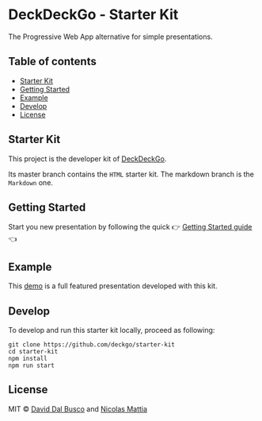 # DeckDeckGo - Starter Kit

The Progressive Web App alternative for simple presentations.

## Table of contents

- [Starter Kit](#starter-kit)
- [Getting Started](#getting-started)
- [Example](#example)
- [Develop](#develop)
- [License](#license)

## Starter Kit

This project is the developer kit of [DeckDeckGo].

Its master branch contains the `HTML` starter kit. The markdown branch is the `Markdown` one.

## Getting Started

Start you new presentation by following the quick  👉 [Getting Started guide](https://docs.deckdeckgo.com/docs) 👈

## Example
   
This [demo](https://github.com/deckgo/demo) is a full featured presentation developed with this kit.

## Develop

To develop and run this starter kit locally, proceed as following:

```
git clone https://github.com/deckgo/starter-kit
cd starter-kit
npm install
npm run start
```

## License

MIT © [David Dal Busco](mailto:david.dalbusco@outlook.com) and [Nicolas Mattia](nicolas@nmattia.com)

[DeckDeckGo]: https://deckdeckgo.com
